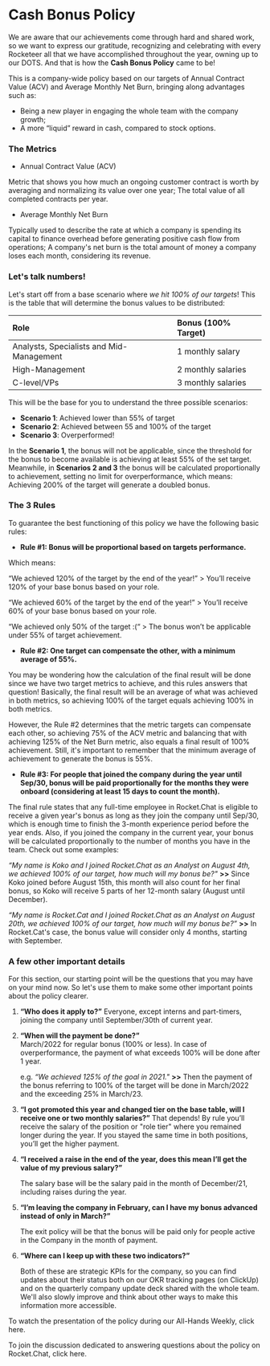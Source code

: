 # Cash Bonus Policy

We are aware that our achievements come through hard and shared work, so we want to express our gratitude, recognizing and celebrating with every Rocketeer all that we have accomplished throughout the year, owning up to our DOTS. And that is how the **Cash Bonus Policy** came to be! 

This is a company-wide policy based on our targets of Annual Contract Value \(ACV\) and Average Monthly Net Burn, bringing along advantages such as:

* Being a new player in engaging the whole team with the company growth;
* A more “liquid” reward in cash, compared to stock options.

### The Metrics

* Annual Contract Value \(ACV\)

Metric that shows you how much an ongoing customer contract is worth by averaging and normalizing its value over one year; The total value of all completed contracts per year.

* Average Monthly Net Burn

Typically used to describe the rate at which a company is spending its capital to finance overhead before generating positive cash flow from operations; A company's net burn is the total amount of money a company loses each month, considering its revenue.

### Let's talk numbers!

Let's start off from a base scenario where _we hit 100% of our targets_! This is the table that will determine the bonus values to be distributed:

| Role | Bonus \(100% Target\) |
| :--- | :--- |
| Analysts, Specialists and Mid-Management | 1 monthly salary |
| High-Management | 2 monthly salaries |
| C-level/VPs | 3 monthly salaries |

This will be the base for you to understand the three possible scenarios:

* **Scenario 1**: Achieved lower than 55% of target
* **Scenario 2**: Achieved between 55 and 100% of the target
* **Scenario 3**: Overperformed! 

In the **Scenario 1**, the bonus will not be applicable, since the threshold for the bonus to become available is achieving at least 55% of the set target. Meanwhile, in **Scenarios 2 and 3** the bonus will be calculated proportionally to achievement, setting no limit for overperformance, which means: Achieving 200% of the target will generate a doubled bonus.

### The 3 Rules

To guarantee the best functioning of this policy we have the following basic rules:

* **Rule \#1: Bonus will be proportional based on targets performance.**

Which means: 

“We achieved 120% of the target by the end of the year!” &gt; You’ll receive 120% of your base bonus based on your role.

“We achieved 60% of the target by the end of the year!” &gt; You’ll receive 60% of your base bonus based on your role.

“We achieved only 50% of the target :\(“ &gt; The bonus won’t be applicable under 55% of target achievement. 

* **Rule \#2: One target can compensate the other, with a minimum average of 55%.**

You may be wondering how the calculation of the final result will be done since we have two target metrics to achieve, and this rules answers that question! Basically, the final result will be an average of what was achieved in both metrics, so achieving 100% of the target equals achieving 100% in both metrics.

However, the Rule \#2 determines that the metric targets can compensate each other, so achieving 75% of the ACV metric and balancing that with achieving 125% of the Net Burn metric, also equals a final result of 100% achievement. Still, it's important to remember that the minimum average of achievement to generate the bonus is 55%.

* **Rule \#3: For people that joined the company during the year until Sep/30, bonus will be paid proportionally for the months they were onboard \(considering at least 15 days to count the month\).**

The final rule states that any full-time employee in Rocket.Chat is eligible to receive a given year's bonus as long as they join the company until Sep/30, which is enough time to finish the 3-month experience period before the year ends. Also, if you joined the company in the current year, your bonus will be calculated proportionally to the number of months you have in the team. Check out some examples:

_“My name is Koko and I joined Rocket.Chat as an Analyst on August 4th, we achieved 100% of our target, how much will my bonus be?"_ **&gt;&gt;** Since Koko joined before August 15th, this month will also count for her final bonus, so Koko will receive 5 parts of her 12-month salary \(August until December\). 

_“My name is Rocket.Cat and I joined Rocket.Chat as an Analyst on August 20th, we achieved 100% of our target, how much will my bonus be?”_  **&gt;&gt;** In Rocket.Cat's case, the bonus value will consider only 4 months, starting with September.

### A few other important details

For this section, our starting point will be the questions that you may have on your mind now. So let's use them to make some other important points about the policy clearer.

1. **“Who does it apply to?”**  Everyone, except interns and part-timers, joining the company until September/30th of current year. 
2. **“When will the payment be done?”**   
   March/2022 for regular bonus \(100% or less\). In case of overperformance, the payment of what exceeds 100% will be done after 1 year.

   e.g. _“We achieved 125% of the goal in 2021."_  **&gt;&gt;** Then the payment of the bonus referring to 100% of the target will be done in March/2022 and the exceeding 25% in March/23. 

3. **“I got promoted this year and changed tier on the base table, will I receive one or two monthly salaries?”**  That depends! By rule you’ll receive the salary of the position or "role tier" where you remained longer during the year. If you stayed the same time in both positions, you’ll get the higher payment.
4. **“I received a raise in the end of the year, does this mean I’ll get the value of my previous salary?”**

   The salary base will be the salary paid in the month of December/21, including raises during the year.

5. **“I’m leaving the company in February, can I have my bonus advanced instead of only in March?”**

   The exit policy will be that the bonus will be paid only for people active in the Company in the month of payment.

6. **“Where can I keep up with these two indicators?”**

   Both of these are strategic KPIs for the company, so you can find updates about their status both on our OKR tracking pages \(on ClickUp\) and on the quarterly company update deck shared with the whole team. We'll also slowly improve and think about other ways to make this information more accessible.  

To watch the presentation of the policy during our All-Hands Weekly, click here.

To join the discussion dedicated to answering questions about the policy on Rocket.Chat, click here.

